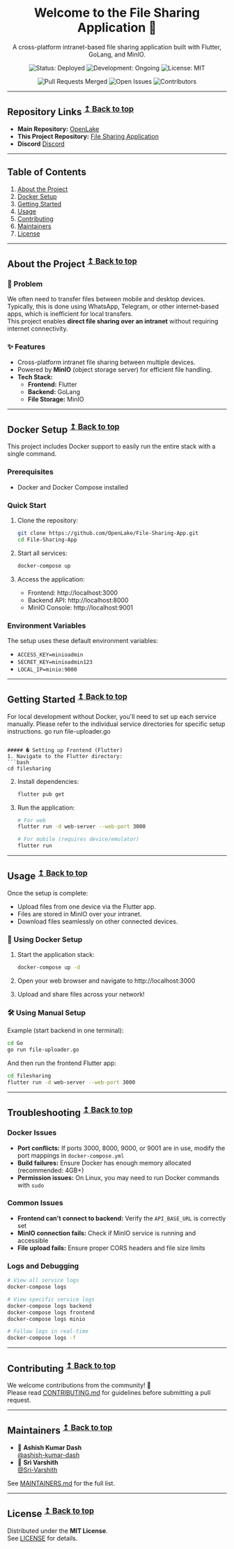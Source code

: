 <h1 align="center">Welcome to the File Sharing Application 👋</h1>
<p align="center">
A cross-platform intranet-based file sharing application built with Flutter, GoLang, and MinIO.
</p>
<p align="center">
    <img src="https://img.shields.io/badge/Status-Deployed-brightgreen" alt="Status: Deployed" />
    <img src="https://img.shields.io/badge/Development-Ongoing-blue" alt="Development: Ongoing" />
    <img src="https://img.shields.io/badge/License-MIT-yellow" alt="License: MIT" />
</p>
<p align="center">
    <img src="https://img.shields.io/github/issues-pr-closed/ashish-kumar-dash/file-sharing-app?color=success" alt="Pull Requests Merged" />
    <img src="https://img.shields.io/github/issues/ashish-kumar-dash/file-sharing-app?color=orange" alt="Open Issues" />
    <img src="https://img.shields.io/github/contributors/ashish-kumar-dash/file-sharing-app" alt="Contributors" />
</p>

---

## Repository Links <sup>[↥ Back to top](#table-of-contents)</sup>
- **Main Repository:** [OpenLake](https://github.com/OpenLake)
- **This Project Repository:** [File Sharing Application](https://github.com/ashish-kumar-dash/file-sharing-app)
- **Discord** [Discord](https://discord.gg/tNcwTQ5Q43)

---

## Table of Contents
1. [About the Project](#about-the-project)
2. [Docker Setup](#docker-setup)
3. [Getting Started](#getting-started)
4. [Usage](#usage)
5. [Contributing](#contributing)
6. [Maintainers](#maintainers)
7. [License](#license)

---

## About the Project <sup>[↥ Back to top](#table-of-contents)</sup>

### 🤔 Problem  
We often need to transfer files between mobile and desktop devices. Typically, this is done using WhatsApp, Telegram, or other internet-based apps, which is inefficient for local transfers.  
This project enables **direct file sharing over an intranet** without requiring internet connectivity.  

### ✨ Features
- Cross-platform intranet file sharing between multiple devices.  
- Powered by **MinIO** (object storage server) for efficient file handling.  
- **Tech Stack:**  
  - **Frontend:** Flutter  
  - **Backend:** GoLang  
  - **File Storage:** MinIO  

---

## Docker Setup <sup>[↥ Back to top](#table-of-contents)</sup>

This project includes Docker support to easily run the entire stack with a single command.

### Prerequisites
- Docker and Docker Compose installed

### Quick Start
1. Clone the repository:
   ```bash
   git clone https://github.com/OpenLake/File-Sharing-App.git
   cd File-Sharing-App
   ```

2. Start all services:
   ```bash
   docker-compose up
   ```

3. Access the application:
   - Frontend: http://localhost:3000
   - Backend API: http://localhost:8000
   - MinIO Console: http://localhost:9001

### Environment Variables
The setup uses these default environment variables:
- `ACCESS_KEY=minioadmin`
- `SECRET_KEY=minioadmin123`
- `LOCAL_IP=minio:9000`
---

## Getting Started <sup>[↥ Back to top](#table-of-contents)</sup>

For local development without Docker, you'll need to set up each service manually. Please refer to the individual service directories for specific setup instructions.
   go run file-uploader.go
   ```

##### � Setting up Frontend (Flutter)
1. Navigate to the Flutter directory:
   ```bash
   cd filesharing
   ```

2. Install dependencies:
   ```bash
   flutter pub get
   ```

3. Run the application:
   ```bash
   # For web
   flutter run -d web-server --web-port 3000
   
   # For mobile (requires device/emulator)
   flutter run
   ```

---

## Usage <sup>[↥ Back to top](#table-of-contents)</sup>

Once the setup is complete:  
- Upload files from one device via the Flutter app.  
- Files are stored in MinIO over your intranet.  
- Download files seamlessly on other connected devices.  

### 🐳 Using Docker Setup
1. Start the application stack:
   ```bash
   docker-compose up -d
   ```

2. Open your web browser and navigate to http://localhost:3000

3. Upload and share files across your network!

### 🛠️ Using Manual Setup
Example (start backend in one terminal):  
```bash
cd Go
go run file-uploader.go
```

And then run the frontend Flutter app:
```bash
cd filesharing
flutter run -d web-server --web-port 3000
```

---

## Troubleshooting <sup>[↥ Back to top](#table-of-contents)</sup>

### Docker Issues
- **Port conflicts:** If ports 3000, 8000, 9000, or 9001 are in use, modify the port mappings in `docker-compose.yml`
- **Build failures:** Ensure Docker has enough memory allocated (recommended: 4GB+)
- **Permission issues:** On Linux, you may need to run Docker commands with `sudo`

### Common Issues
- **Frontend can't connect to backend:** Verify the `API_BASE_URL` is correctly set
- **MinIO connection fails:** Check if MinIO service is running and accessible
- **File upload fails:** Ensure proper CORS headers and file size limits

### Logs and Debugging
```bash
# View all service logs
docker-compose logs

# View specific service logs
docker-compose logs backend
docker-compose logs frontend
docker-compose logs minio

# Follow logs in real-time
docker-compose logs -f
```

---

## Contributing <sup>[↥ Back to top](#table-of-contents)</sup>

We welcome contributions from the community! 🎉  
Please read [CONTRIBUTING.md](CONTRIBUTING.md) for guidelines before submitting a pull request.  

---

## Maintainers <sup>[↥ Back to top](#table-of-contents)</sup>

- 👤 **Ashish Kumar Dash**  
  [@ashish-kumar-dash](https://github.com/ashish-kumar-dash)
- 👤 **Sri Varshith**  
  [@Sri-Varshith](https://github.com/Sri-Varshith)

See [MAINTAINERS.md](MAINTAINERS.md) for the full list.

---

## License <sup>[↥ Back to top](#table-of-contents)</sup>

Distributed under the **MIT License**.  
See [LICENSE](LICENSE) for details. 
